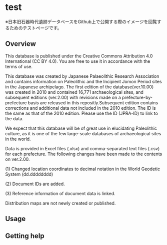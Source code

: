 # test
※日本旧石器時代遺跡データベースをGithub上で公開する際のイメージを回覧するためのテストページです。

## Overview
This database is published under the Creative Commons Attribution 4.0 International (CC BY 4.0). 
You are free to use it in accordance with the terms of use.

This database was created by Japanese Palaeolithic Research Association and contains information on Paleolithic and the Incipient Jomon Period sites in the Japanese archipelago.
The first edition of the database(ver.10.00) was created in 2010 and contained 16,771 archaeological sites, and subsequent editions (ver.2.00) with revisions made on a prefecture-by-prefecture basis are released in this repositly.Subsequent edition contains corrections and additional data not included in the 2010 edition. The ID is the same as that of the 2010 edition. Please use the ID (JPRA-ID) to link to the data.

We expect that this database will be of great use in elucidating Paleolithic culture, as it is one of the few large-scale databases of archaeological sites in the world.

Data is provided in Excel files (.xlsx) and comma-separated text files (.csv) for each prefecture.
The following changes have been made to the contents on ver.2.00.

(1) Changed location coordinates to decimal notation in the World Geodetic System (dd.dddddddd)

(2) Document IDs are added.

(3) Reference information of document data is linked.

Distribution maps are not newly created or published.

## Usage


## Getting help
